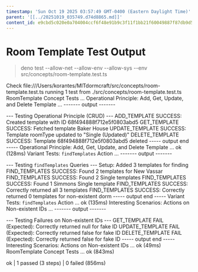 ```yaml
---
timestamp: 'Sun Oct 19 2025 03:57:49 GMT-0400 (Eastern Daylight Time)'
parent: '[[../20251019_035749.d74d8865.md]]'
content_id: e9cbd5c020e0a704004ccf6f48e91b9c3f11f1bb21f60049887f87db9d5e9d2c
---
```


# Room Template Test Output

> deno test --allow-net --allow-env --allow-sys --env src/concepts/room-template.test.ts

Check file:///Users/korantes/MITdormcraft/src/concepts/room-template.test.ts
running 1 test from ./src/concepts/room-template.test.ts
RoomTemplate Concept Tests ...
Operational Principle: Add, Get, Update, and Delete Template ...
\------- output -------

\--- Testing Operational Principle (CRUD) ---
ADD\_TEMPLATE SUCCESS: Created template with ID 68f494888f712e5f0803abd5
GET\_TEMPLATE SUCCESS: Fetched template Baker House
UPDATE\_TEMPLATE SUCCESS: Template roomType updated to "Single (Updated)"
DELETE\_TEMPLATE SUCCESS: Template 68f494888f712e5f0803abd5 deleted
\----- output end -----
Operational Principle: Add, Get, Update, and Delete Template ... ok (128ms)
Variant Tests: `findTemplates` Action ...
\------- output -------

\--- Testing `findTemplates` Queries ---
Setup: Added 3 templates for finding
FIND\_TEMPLATES SUCCESS: Found 2 templates for New Vassar
FIND\_TEMPLATES SUCCESS: Found 2 Single templates
FIND\_TEMPLATES SUCCESS: Found 1 Simmons Single template
FIND\_TEMPLATES SUCCESS: Correctly returned all 3 templates
FIND\_TEMPLATES SUCCESS: Correctly returned 0 templates for non-existent dorm
\----- output end -----
Variant Tests: `findTemplates` Action ... ok (135ms)
Interesting Scenarios: Actions on Non-existent IDs ...
\------- output -------

\--- Testing Failures on Non-existent IDs ---
GET\_TEMPLATE FAIL (Expected): Correctly returned null for fake ID
UPDATE\_TEMPLATE FAIL (Expected): Correctly returned false for fake ID
DELETE\_TEMPLATE FAIL (Expected): Correctly returned false for fake ID
\----- output end -----
Interesting Scenarios: Actions on Non-existent IDs ... ok (49ms)
RoomTemplate Concept Tests ... ok (843ms)

ok | 1 passed (3 steps) | 0 failed (856ms)
